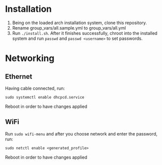 # Installation

1. Being on the loaded arch installation system, clone this repository.
2. Rename group_vars/all.sample.yml to group_vars/all.yml
3. Run `./install.sh`. After it finishes successfully, chroot into the installed system and run `passwd` and `passwd <username>` to set passwords.

# Networking

## Ethernet

Having cable connected, run:

```
sudo systemctl enable dhcpcd.service
```

Reboot in order to have changes applied

## WiFi

Run `sudo wifi-menu` and after you choose network and enter the password, run:

```
sudo netctl enable <generated_profile>
```

Reboot in order to have changes applied
